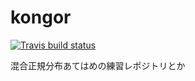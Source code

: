 # kongor
[![Travis build status](https://travis-ci.com/akimanabe/kongor.svg?branch=master)](https://travis-ci.com/akimanabe/kongor)

混合正規分布あてはめの練習レポジトリとか
